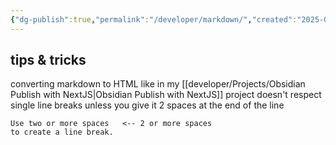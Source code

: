 ```yaml
---
{"dg-publish":true,"permalink":"/developer/markdown/","created":"2025-04-09T22:19:19.836-05:00","updated":"2025-04-09T11:42:12.000-05:00"}
---
```



## tips & tricks

converting markdown to HTML like in my [[developer/Projects/Obsidian Publish with NextJS\|Obsidian Publish with NextJS]] project doesn't respect single line breaks unless you give it 2 spaces at the end of the line
```
Use two or more spaces   <-- 2 or more spaces
to create a line break.
```
